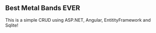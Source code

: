 ## Best Metal Bands EVER

This is a simple CRUD using ASP.NET, Angular, EntitityFramework and Sqlite!